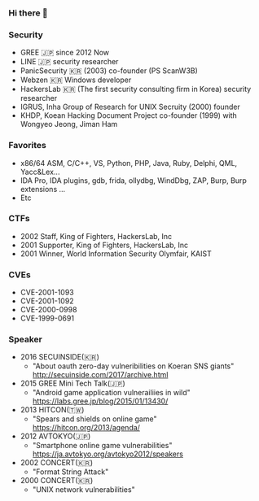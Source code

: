 ### Hi there 👋

<!--
**truefinder/truefinder** is a ✨ _special_ ✨ repository because its `README.md` (this file) appears on your GitHub profile.

Here are some ideas to get you started:

- 🔭 I’m currently working on ...
- 🌱 I’m currently learning ...
- 👯 I’m looking to collaborate on ...
- 🤔 I’m looking for help with ...
- 💬 Ask me about ...
- 📫 How to reach me: ...
- 😄 Pronouns: ...
- ⚡ Fun fact: ...
-->

### Security
- GREE 🇯🇵 since 2012 Now 
- LINE 🇯🇵 security researcher
- PanicSecurity 🇰🇷 (2003) co-founder (PS ScanW3B)
- Webzen 🇰🇷 Windows developer 
- HackersLab 🇰🇷 (The first security consulting firm in Korea) security researcher
- IGRUS, Inha Group of Research for UNIX Secruity (2000) founder 
- KHDP, Koean Hacking Document Project co-founder (1999) with Wongyeo Jeong, Jiman Ham

### Favorites 
- x86/64 ASM, C/C++, VS, Python, PHP, Java, Ruby, Delphi, QML, Yacc&Lex... 
- IDA Pro, IDA plugins, gdb, frida, ollydbg, WindDbg, ZAP, Burp, Burp extensions ...
- Etc 

### CTFs 
- 2002 Staff, King of Fighters, HackersLab, Inc 
- 2001 Supporter, King of Fighters, HackersLab, Inc 
- 2001 Winner, World Information Security Olymfair, KAIST 

### CVEs
- CVE-2001-1093
- CVE-2001-1092
- CVE-2000-0998
- CVE-1999-0691

### Speaker 
- 2016 SECUINSIDE(🇰🇷)
  * "About oauth zero-day vulneribilities on Koeran SNS giants"  http://secuinside.com/2017/archive.html
- 2015 GREE Mini Tech Talk(🇯🇵)
  * "Android game application vulnerailiies in wild" https://labs.gree.jp/blog/2015/01/13430/
- 2013 HITCON(🇹🇼)
  * "Spears and shields on online game" https://hitcon.org/2013/agenda/
- 2012 AVTOKYO(🇯🇵)
  * "Smartphone online game vulnerabilities" https://ja.avtokyo.org/avtokyo2012/speakers
- 2002 CONCERT(🇰🇷) 
  * "Format String Attack" 
- 2000 CONCERT(🇰🇷) 
  * "UNIX network vulnerabilities" 

